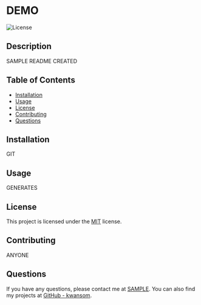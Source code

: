 # DEMO
  ![License](https://img.shields.io/badge/license-MIT-blue.svg)

  ## Description
  SAMPLE README CREATED
  
  ## Table of Contents
  - [Installation](#installation)
  - [Usage](#usage)
  - [License](#license)
  - [Contributing](#contributing)
  - [Questions](#questions)
  
  ## Installation
  GIT
  
  ## Usage
  GENERATES
  
  ## License

This project is licensed under the [MIT](https://opensource.org/licenses/MIT) license.
  
  ## Contributing
  ANYONE

  ## Questions
  If you have any questions, please contact me at [SAMPLE](mailto:SAMPLE).
  You can also find my projects at [GitHub - kwansom](https://github.com/kwansom).
